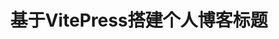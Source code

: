 ---
layout: home
title: 基于VitePress搭建个人博客标题
titleTemplate: 基于VitePress搭建个人博客描述
hero:
  name: 基于VitePress搭建个人博客
  text: 适用于上下或左右分栏风格的布局
  tagline: 基于vue3, 仅支持现代浏览器，简洁、易扩展、好用
  image:
    src: /img/home/Xfycoding.jpg
    alt: 基于VitePress搭建个人博客
  actions:
    - theme: brand
      text: 开始
      link: /
    - theme: alt
      text: 获取源代码
      link: https://github.com/xfycoding/vitepresstest

features:
   - icon: 🛠️
     title: 基于VitePress搭建个人博客
     details: 基于VitePress搭建个人博客
     link: /
   - icon: 🪒
     title: 基于VitePress搭建个人博客1
     details: 基于VitePress搭建个人博客1
     link: /
   - icon: 💯
     title: 基于VitePress搭建个人博客2
     details: 基于VitePress搭建个人博客3
     link: /
---